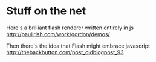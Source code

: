 Stuff on the net
================

Here's a brilliant flash renderer written entirely in js
http://paulirish.com/work/gordon/demos/

Then there's the idea that Flash might embrace javascript
http://thebackbutton.com/post_oldblogpost_93
